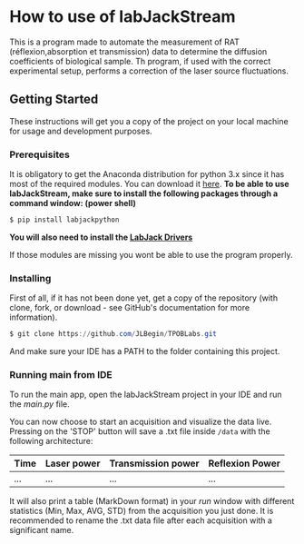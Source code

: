# How to use of labJackStream

This is a program made to automate the measurement of RAT (réflexion,absorption et transmission)  data to determine the diffusion coefficients of biological sample. Th program, if used with the correct experimental setup, performs a correction of the laser source fluctuations.

## Getting Started

These instructions will get you a copy of the project on your local machine for usage and development purposes.

### Prerequisites

It is obligatory to get the Anaconda distribution for python 3.x since it has most of the required modules. You can download it  [here](https://www.anaconda.com/download/).
**To be able to use labJackStream, make sure to install the following packages through a command window: (power shell)**

```powershell
$ pip install labjackpython
```

**You will also need to install the [LabJack Drivers](https://labjack.com/support/software/installers/ud)**

If those modules are missing you wont be able to use the program properly.

### Installing

First of all, if it has not been done yet, get a copy of the repository (with clone, fork, or download - see GitHub's documentation for more information).

```powershell
$ git clone https://github.com/JLBegin/TPOBLabs.git
```

And make sure your IDE has a PATH to the folder containing this project. 

### Running main from IDE

To run the main app, open the labJackStream project in your IDE and run the *main.py* file.

You can now choose to start an acquisition and visualize the data live. Pressing on the 'STOP' button will save a .txt file inside `/data` with the following architecture:

| Time | Laser power | Transmission power | Reflexion Power |
| ---- | ----------- | ------------------ | --------------- |
| ...  | ...         | ...                | ...             |


It will also print a table (MarkDown format) in your *run* window with different statistics (Min, Max, AVG, STD) from the acquisition you just done. It is recommended to rename the .txt data file after each acquisition with a significant name. 



